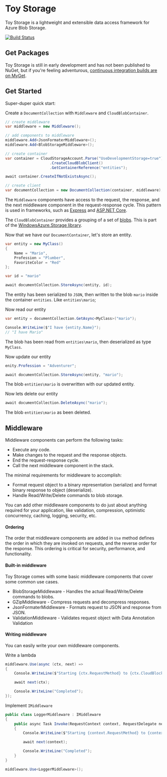 # Toy Storage

Toy Storage is a lightweight and extensible data access framework for Azure Blob Storage.

[![Build Status](https://ci.appveyor.com/api/projects/status/github/kherr9/toystorage)](https://ci.appveyor.com/project/kherr9/toystorage)

## Get Packages

Toy Storage is still in early development and has not been published to NuGet, but if you're feeling adventurous, [continuous integration builds are on MyGet](https://www.myget.org/feed/kherr9/package/nuget/ToyStorage).

## Get Started

Super-duper quick start:

Create a `DocumentCollection` with `Middleware` and `CloudBlobContainer`.

```C#
// create middleware
var middleware = new Middleware();

// add components to middleware
middleware.Add<JsonFormaterMiddleware>();
middleware.Add<BlobStorageMiddleware>();

// create container
var container = CloudStorageAccount.Parse("UseDevelopmentStorage=true")
                    .CreateCloudBlobClient()
                    .GetContainerReference("entities");

await container.CreateIfNotExistsAsync();

// create client
var documentCollection = new DocumentCollection(container, middleware);
```

The `Middleware` components have access to the request, the response, and the next middleware component in the request-response cycle. This pattern is used in frameworks, such as [Express](http://expressjs.com/en/guide/using-middleware.html) and [ASP.NET Core](https://docs.microsoft.com/en-us/aspnet/core/fundamentals/middleware?tabs=aspnetcore2x).

The `CloudBlobContainer` provides a grouping of a set of [blobs](https://docs.microsoft.com/en-us/azure/storage/blobs/storage-dotnet-how-to-use-blobs). This is part of the [WindowsAzure.Storage library](https://www.nuget.org/packages/WindowsAzure.Storage/).

Now that we have our `DocumentContainer`, let's store an entity.

```C#
var entity = new MyClass()
{
    Name = "Mario",
    Profession = "Plumber",
    FavoriteColor = "Red"
};

var id = "mario"

await documentCollection.StoreAsync(entity, id);
```

The entity has been serialized to `JSON`, then written to the blob `mario` inside the container `entities`. Like `entities\mario`;

Now read our entity

```C#
var entity = documentCollection.GetAsync<MyClass>("mario");

Console.WriteLine($"I have {entity.Name}");
// "I have Mario"
```

The blob has been read from `entities\mario`, then deserialized as type `MyClass`.

Now update our entity

```C#
enity.Profession = "Adventurer";

await documentCollection.StoreAsync(entity, "mario");
```

The blob `entities\mario` is overwritten with our updated entity.

Now lets delete our entity

```C#
await documentCollection.DeleteAsync("mario");
```

The blob `entities\mario` as been deleted.

## Middleware

Middleware components can perform the following tasks:
* Execute any code.
* Make changes to the request and the response objects.
* End the request-response cycle.
* Call the next middleware component in the stack.

The minimal requirements for middleware to accomplish:
* Format request object to a binary representation (serialize) and format binary response to object (deserialize).
* Handle Read/Write/Delete commands to blob storage.

You can add other middleware components to do just about anything required for your application, like validation, compression, optimistic concurrency, caching, logging, security, etc.

#### Ordering

The order that middleware components are added in `Use` method defines the order in which they are invoked on requests, and the reverse order for the response. This ordering is critical for security, performance, and functionality.

#### Built-in middleware

Toy Storage comes with some basic middleware components that cover some common use cases.
* BlobStorageMiddleware - Handles the actual Read/Write/Delete commands to blobs.
* GZipMiddleware - Compress requests and decompress responses.
* JsonFormaterMiddleware - Formats request to JSON and response from JSON.
* ValidationMiddleware - Validates request object with Data Annotation Validation

#### Writing middleware

You can easily write your own middleware components.

Write a lambda

```C#
middleware.Use(async (ctx, next) =>
{
    Console.WriteLine($"Starting {ctx.RequestMethod} to {ctx.CloudBlockBlob.Name}");

    await next(ctx);

    Console.WriteLine("Completed");
});
```

Implement `IMiddleware`

```C#
public class LoggerMiddleware : IMiddleware
{
    public async Task Invoke(RequestContext context, RequestDelegate next)
    {
        Console.WriteLine($"Starting {context.RequestMethod} to {context.CloudBlockBlob.Name}");

        await next(context);

        Console.WriteLine("Completed");
    }
}

middleware.Use<LoggerMiddleware>();

```
